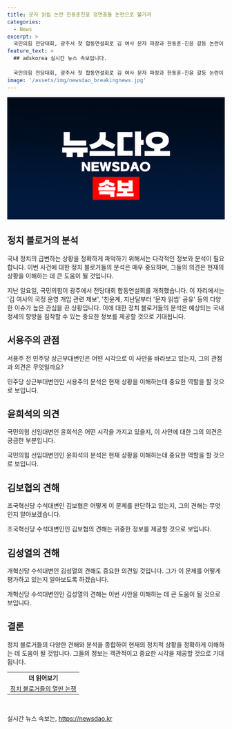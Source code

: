 ```yaml
---
title: 문자 읽씹 논란 한동훈친윤 정면충돌 논란으로 불거져
categories:
  - News
excerpt: >
  국민의힘 전당대회, 광주서 첫 합동연설회로 김 여사 문자 파장과 한동훈-친윤 갈등 논란이 공론화되었고, 원희룡의 한동훈 사적 공천 의혹까지 제기되며 논란이 확산 중입니다. 국민의힘은 전당대회가 진흙탕 싸움으로 치닫는 가운데, 내부 분열과 논란이 증폭되고 있습니다. 대통령실의 반박과 후보들의 공방은 논란을 더욱 확산시키고 있습니다.
feature_text: >
  ## adskorea 실시간 뉴스 속보입니다.

  국민의힘 전당대회, 광주서 첫 합동연설회로 김 여사 문자 파장과 한동훈-친윤 갈등 논란이 공론화되었고, 원희룡의 한동훈 사적 공천 의혹까지 제기되며 논란이 확산 중입니다. 국민의힘은 전당대회가 진흙탕 싸움으로 치닫는 가운데, 내부 분열과 논란이 증폭되고 있습니다. 대통령실의 반박과 후보들의 공방은 논란을 더욱 확산시키고 있습니다.
image: '/assets/img/newsdao_breakingnews.jpg'
---
```


<p><img src="/assets/img/newsdao_breakingnews.jpg" alt="adskorea 속보" /></p>

<h2 data-ke-size="size26">정치 블로거의 분석</h2>

<p>국내 정치의 급변하는 상황을 정확하게 파악하기 위해서는 다각적인 정보와 분석이 필요합니다. 이번 사건에 대한 정치 블로거들의 분석은 매우 중요하며, 그들의 의견은 현재의 상황을 이해하는 데 큰 도움이 될 것입니다.</p>

<p data-ke-size="size16">지난 일요일, 국민의힘이 광주에서 전당대회 합동연설회를 개최했습니다. 이 자리에서는 '김 여사의 국정 운영 개입 관련 제보', '친윤계, 지난달부터 '문자 읽씹' 공유' 등의 다양한 이슈가 높은 관심을 끈 상황입니다. 이에 대한 정치 블로거들의 분석은 예상되는 국내 정세의 향방을 짐작할 수 있는 중요한 정보를 제공할 것으로 기대됩니다.</p>

<h2 data-ke-size="size26">서용주의 관점</h2>

<p>서용주 전 민주당 상근부대변인은 어떤 시각으로 이 사안을 바라보고 있는지, 그의 관점과 의견은 무엇일까요?</p>

<p data-ke-size="size16">민주당 상근부대변인인 서용주의 분석은 현재 상황을 이해하는데 중요한 역할을 할 것으로 보입니다.</p>

<h2 data-ke-size="size26">윤희석의 의견</h2>

<p>국민의힘 선임대변인 윤희석은 어떤 시각을 가지고 있을지, 이 사안에 대한 그의 의견은 궁금한 부분입니다.</p>

<p data-ke-size="size16">국민의힘 선임대변인인 윤희석의 분석은 현재 상황을 이해하는데 중요한 역할을 할 것으로 보입니다.</p>

<h2 data-ke-size="size26">김보협의 견해</h2>

<p>조국혁신당 수석대변인 김보협은 어떻게 이 문제를 판단하고 있는지, 그의 견해는 무엇인지 알아보겠습니다.</p>

<p data-ke-size="size16">조국혁신당 수석대변인인 김보협의 견해는 귀중한 정보를 제공할 것으로 보입니다.</p>

<h2 data-ke-size="size26">김성열의 견해</h2>

<p>개혁신당 수석대변인 김성열의 견해도 중요한 의견일 것입니다. 그가 이 문제를 어떻게 평가하고 있는지 알아보도록 하겠습니다.</p>

<p data-ke-size="size16">개혁신당 수석대변인인 김성열의 견해는 이번 사안을 이해하는 데 큰 도움이 될 것으로 보입니다.</p>

<h2 data-ke-size="size26">결론</h2>

<p>정치 블로거들의 다양한 견해와 분석을 종합하여 현재의 정치적 상황을 정확하게 이해하는 데 도움이 될 것입니다. 그들의 정보는 객관적이고 중요한 시각을 제공할 것으로 기대됩니다.</p>

<table>
  <tr>
    <td style="text-align: center; height: 17px;"><b>더 읽어보기</b></td>
  </tr>
  <tr>
    <td style="text-align: center; height: 17px;"><a href="https://blog.naver.com/politicsblogpostanalysis/001">정치 블로거들의 열띤 논쟁</a></td>
  </tr>
</table>

<p data-ke-size="size16">&nbsp;</p>
실시간 뉴스 속보는, <a href="https://newsdao.kr" rel="dofollow">https://newsdao.kr</a>


